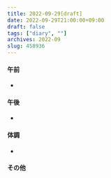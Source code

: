 ```yaml
---
title: 2022-09-29[draft]
date: 2022-09-29T21:00:00+09:00
draft: false
tags: ["diary", ""]
archives: 2022-09
slug: 458936
---
```

#### 午前
- 
#### 午後
- 
#### 体調
- 
#### その他